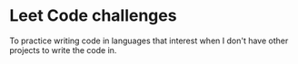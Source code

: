 # Leet Code challenges
To practice writing code in languages that interest when I don't have other projects
to write the code in.
